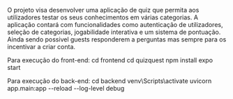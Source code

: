 O projeto visa desenvolver uma aplicação de quiz que permita aos utilizadores testar os
seus conhecimentos em várias categorias. A aplicação contará com funcionalidades como
autenticação de utilizadores, seleção de categorias, jogabilidade interativa e um sistema de
pontuação.
Ainda sendo possivel guests responderem a perguntas mas sempre para os incentivar a criar 
conta.


Para execução do front-end:
cd frontend
cd quizquest
npm install
expo start

Para execução do back-end:
cd backend
venv\Scripts\activate
uvicorn app.main:app --reload --log-level debug

